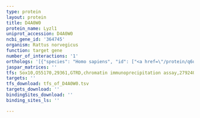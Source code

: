 ```yaml
---
type: protein
layout: protein
title: D4A0W0
protein_name: Lyzl1
uniprot_accession: D4A0W0
ncbi_gene_id: '364745'
organism: Rattus norvegicus
function: target gene
number_of_interactions: '1'
orthologs: '[{"species": "Homo sapiens", "id": ["<a href=\"/protein/q6uwq5\">Q6UWQ5</a>", "<a href=\"/protein/q7z4w2\">Q7Z4W2</a>"]}, {"species": "Mus musculus", "id": ["<a href=\"/protein/q9cpx3\">Q9CPX3</a>"]}, {"species": "Drosophila melanogaster", "id": ["<a href=\"/protein/a1zbx6\">A1ZBX6</a>", "<a href=\"/protein/a1zbx7\">A1ZBX7</a>"]}]'
jaspar_matrices: ''
tfs: Sox10,O55170,29361,GTRD,chromatin immunoprecipitation assay,27924024%5Buid%5D,No
targets: ''
tfs_download: tfs_of_D4A0W0.tsv
targets_download: ''
bindingSites_download: ''
binding_sites_ls: ''

---
```


